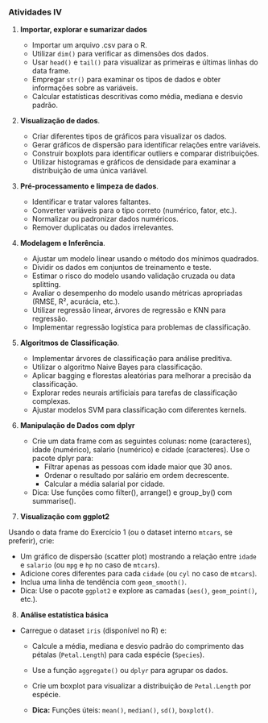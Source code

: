 ### Atividades IV
1.  **Importar, explorar e sumarizar dados**
    - Importar um arquivo .csv para o R.
    - Utilizar `dim()` para verificar as dimensões dos dados.
    - Usar `head()` e `tail()` para visualizar as primeiras e últimas linhas do data frame.
    - Empregar `str()` para examinar os tipos de dados e obter informações sobre as variáveis.
    - Calcular estatísticas descritivas como média, mediana e desvio padrão.

2.  **Visualização de dados**.
    - Criar diferentes tipos de gráficos para visualizar os dados.
    - Gerar gráficos de dispersão para identificar relações entre variáveis.
    - Construir boxplots para identificar outliers e comparar distribuições.
    - Utilizar histogramas e gráficos de densidade para examinar a distribuição de uma única variável.

3.  **Pré-processamento e limpeza de dados**.
    - Identificar e tratar valores faltantes.
    - Converter variáveis para o tipo correto (numérico, fator, etc.).
    - Normalizar ou padronizar dados numéricos.
    - Remover duplicatas ou dados irrelevantes.
    
4.  **Modelagem e Inferência**.
    - Ajustar um modelo linear usando o método dos mínimos quadrados.
    - Dividir os dados em conjuntos de treinamento e teste.
    - Estimar o risco do modelo usando validação cruzada ou data splitting.
    - Avaliar o desempenho do modelo usando métricas apropriadas (RMSE, R², acurácia, etc.).
    - Utilizar regressão linear, árvores de regressão e KNN para regressão.
    - Implementar regressão logística para problemas de classificação.
    
5.  **Algoritmos de Classificação**.
    - Implementar árvores de classificação para análise preditiva.
    - Utilizar o algoritmo Naive Bayes para classificação.
    - Aplicar bagging e florestas aleatórias para melhorar a precisão da classificação.
    - Explorar redes neurais artificiais para tarefas de classificação complexas.
    - Ajustar modelos SVM para classificação com diferentes kernels.

6.  **Manipulação de Dados com dplyr**
    - Crie um data frame com as seguintes colunas: nome (caracteres), idade (numérico), salario (numérico) e cidade (caracteres). Use o pacote dplyr para:
        - Filtrar apenas as pessoas com idade maior que 30 anos.
        - Ordenar o resultado por salário em ordem decrescente.
        - Calcular a média salarial por cidade.
    - Dica: Use funções como filter(), arrange() e group_by() com summarise().

7. **Visualização com ggplot2**

Usando o data frame do Exercício 1 (ou o dataset interno `mtcars`, se preferir), crie:

- Um gráfico de dispersão (scatter plot) mostrando a relação entre `idade` e `salario` (ou `mpg` e `hp` no caso de `mtcars`).
- Adicione cores diferentes para cada `cidade` (ou `cyl` no caso de `mtcars`).
- Inclua uma linha de tendência com `geom_smooth()`.
- Dica: Use o pacote `ggplot2` e explore as camadas (`aes()`, `geom_point()`, etc.).

8. **Análise estatística básica**
- Carregue o dataset `iris` (disponível no R) e:
    - Calcule a média, mediana e desvio padrão do comprimento das pétalas (`Petal.Length`) para cada espécie (`Species`).
    - Use a função `aggregate()` ou `dplyr` para agrupar os dados.
    - Crie um boxplot para visualizar a distribuição de `Petal.Length` por espécie.

    - **Dica:** Funções úteis: `mean()`, `median()`, `sd()`, `boxplot()`.
